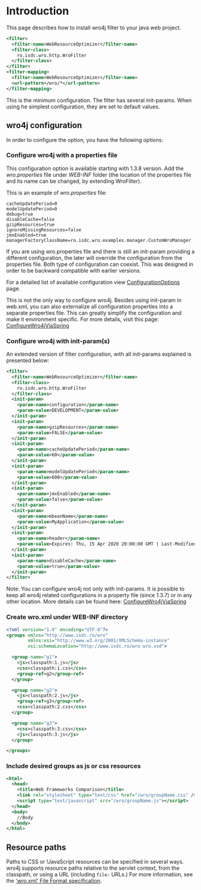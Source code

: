 # Introduction
This page describes how to install wro4j filter to your java web project.

```xml
<filter>
  <filter-name>WebResourceOptimizer</filter-name>
  <filter-class>
    ro.isdc.wro.http.WroFilter
  </filter-class>
</filter>
<filter-mapping>
  <filter-name>WebResourceOptimizer</filter-name>
  <url-pattern>/wro/*</url-pattern>
</filter-mapping>
```

This is the minimum configuration. The filter has several init-params. When using he simplest configuration, they are set to default values. 

## wro4j configuration
In order to configure the option, you have the following options: 


### Configure wro4j with a properties file
This configuration option is available starting with 1.3.8 version. Add the *wro.properties* file under *WEB-INF* folder (the location of the properties file and its name can be changed, by extending WroFilter). 

This is an example of *wro.properties* file:
```
cacheUpdatePeriod=0
modelUpdatePeriod=0
debug=true
disableCache=false
gzipResources=true
ignoreMissingResources=false
jmxEnabled=true
managerFactoryClassName=ro.isdc.wro.examples.manager.CustomWroManager
```

If you are using wro.properties file and there is still an init-param providing a different configuration, the later will override the configuration from the properties file. Both type of configuration can coexist. This was designed in order to be backward compatible with earlier versions. 

For a detailed list of available configuration view [ConfigurationOptions](ConfigurationOptions) page.

This is not the only way to configure wro4j. Besides using init-param in web.xml, you can also externalize all configuration properties into a separate properties file. This can greatly simplify the configuration and make it environment specific. For more details, visit this page: [ConfigureWro4jViaSpring](ConfigureWro4jViaSpring)

### Configure wro4j with init-param(s)

An extended version of filter configuration, with all init-params explained is presented below:

```xml
<filter>
  <filter-name>WebResourceOptimizer</filter-name>
  <filter-class>
    ro.isdc.wro.http.WroFilter
  </filter-class>
  <init-param>
    <param-name>configuration</param-name>
    <param-value>DEVELOPMENT</param-value>
  </init-param>
  <init-param>
    <param-name>gzipResources</param-name>
    <param-value>FALSE</param-value>
  </init-param>
  <init-param>
    <param-name>cacheUpdatePeriod</param-name>
    <param-value>60</param-value>
  </init-param>
  <init-param>
    <param-name>modelUpdatePeriod</param-name>
    <param-value>600</param-value>
  </init-param>
  <init-param>
    <param-name>jmxEnabled</param-name>
    <param-value>false</param-value>
  </init-param>
  <init-param>
    <param-name>mbeanName</param-name>
    <param-value>MyApplication</param-value>
  </init-param>
  <init-param>  
    <param-name>header</param-name>  
    <param-value>Expires: Thu, 15 Apr 2020 20:00:00 GMT | Last-Modified: Thu, 15 Apr 2010 20:00:00 GMT</param-value>  
  </init-param>
  <init-param>
    <param-name>disableCache</param-name>
    <param-value>true</param-value>
  </init-param>
</filter>
```

Note: You can configure wro4j not only with init-params. It is possible to keep all wro4j related configurations in a property file (since 1.3.7) or in any other location. More details can be found here: [ConfigureWro4jViaSpring](ConfigureWro4jViaSpring)

### Create wro.xml under WEB-INF directory

```xml
<?xml version="1.0" encoding="UTF-8"?>
<groups xmlns="http://www.isdc.ro/wro"
        xmlns:xsi="http://www.w3.org/2001/XMLSchema-instance"
        xsi:schemaLocation="http://www.isdc.ro/wro wro.xsd">

  <group name="g1">
    <js>classpath:1.js</js>
    <css>classpath:1.css</css>
    <group-ref>g2</group-ref>
  </group>

  <group name="g2">
    <js>classpath:2.js</js>
    <group-ref>g3</group-ref>
    <css>classpath:2.css</css>
  </group>

  <group name="g3">
    <css>classpath:3.css</css>
    <js>classpath:3.js</js>
  </group>

</groups>
```

### Include desired groups as js or css resources
```xml
<html>
  <head>
    <title>Web Frameworks Comparison</title>
    <link rel="stylesheet" type="text/css" href="/wro/groupName.css" />
    <script type="text/javascript" src="/wro/groupName.js"></script>
  </head>
  <body>
    //Body
  </body>
</html>
```

## Resource paths

Paths to CSS or !JavaScript resources can be specified in several ways.  wro4j supports resource paths relative to the servlet context, from the classpath, or using a URL (including `file:` URLs.)    For more information, see the ['wro.xml' File Format specification](WroFileFormat).